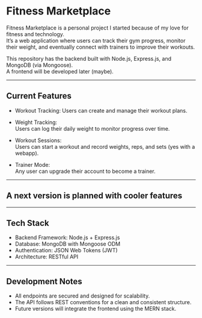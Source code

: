 # Fitness Marketplace

Fitness Marketplace is a personal project I started because of my love for fitness and technology.  
It’s a web application where users can track their gym progress, monitor their weight, and eventually connect with trainers to improve their workouts.

This repository has the backend built with Node.js, Express.js, and MongoDB (via Mongoose).  
A frontend will be developed later (maybe).

---

## Current Features

- Workout Tracking:
  Users can create and manage their workout plans.

- Weight Tracking:  
  Users can log their daily weight to monitor progress over time.

- Workout Sessions:  
  Users can start a workout and record weights, reps, and sets (yes with a webapp).

- Trainer Mode:  
  Any user can upgrade their account to become a trainer.

---

## A next version is planned with cooler features

---

## Tech Stack

- Backend Framework: Node.js + Express.js
- Database: MongoDB with Mongoose ODM
- Authentication: JSON Web Tokens (JWT)
- Architecture: RESTful API

---

## Development Notes

- All endpoints are secured and designed for scalability.
- The API follows REST conventions for a clean and consistent structure.
- Future versions will integrate the frontend using the MERN stack.
